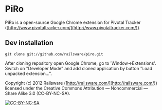 # PiRo

PiRo is a open-source Google Chrome extension for Pivotal Tracker ([http://www.pivotaltracker.com/](http://www.pivotaltracker.com/)). 

## Dev installation

    git clone git://github.com/railsware/piro.git
    
After cloning repository open Google Chrome, go to 'Window->Extensions'. Switch on "Developer Mode" and add cloned application by button "Load unpacked extension...".
      
Copyright (c) 2012 Railsware ([http://railsware.com/](http://railsware.com/)) licensed under the Creative Commons Attribution — Noncommercial — Share Alike 3.0 (CC-BY-NC-SA).

[![CC-BY-NC-SA](http://i.creativecommons.org/l/by-nc-sa/3.0/80x15.png)](http://creativecommons.org/licenses/by-nc-sa/3.0/)